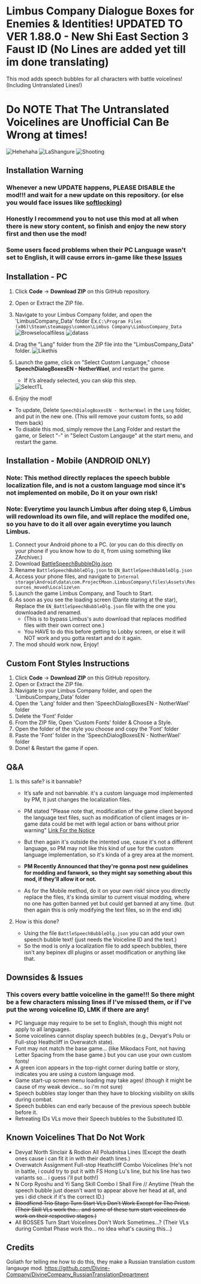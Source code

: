 # Limbus Company Dialogue Boxes for Enemies & Identities! UPDATED TO VER 1.88.0 - New Shi East Section 3 Faust ID (No Lines are added yet till im done translating)

This mod adds speech bubbles for all characters with battle voicelines!
(Including Untranslated Lines!)

# Do NOTE That The Untranslated Voicelines are Unofficial Can Be Wrong at times!
<img src="Screenshot/Hehehaha.png" alt="Hehehaha"/>
<img src="Screenshot/LaShangure.png" alt="LaShangure"/>
<img src="Screenshot/Shooting.png" alt="Shooting"/>

## Installation Warning
### Whenever a new UPDATE happens, PLEASE DISABLE the mod!!! and wait for a new update on this repository. (or else you would face issues like [softlocking](https://www.youtube.com/watch?v=nHrCFfdBMAA))
### Honestly I recommend you to not use this mod at all when there is new story content, so finish and enjoy the new story first and then use the mod!
### Some users faced problems when their PC Language wasn't set to English, it will cause errors in-game like these [Issues](https://www.youtube.com/watch?v=nHrCFfdBMAA)
## Installation - PC
1. Click **Code** → **Download ZIP** on this GitHub repository.
2. Open or Extract the ZIP file.
3. Navigate to your Limbus Company folder, and open the 'LimbusCompany_Data' folder
Ex.`C:\Program Files (x86)\Steam\steamapps\common\Limbus Company\LimbusCompany_Data`
      <img src="Screenshot/Browselocalfiless.png" alt="Browselocalfiless"/>
      <img src="Screenshot/datass.png" alt="datass"/>

5. Drag the "Lang" folder from the ZIP file into the "LimbusCompany_Data" folder.
      <img src="Screenshot/Likethis.png" alt="Likethis"/>

5. Launch the game, click on "Select Custom Language," choose **SpeechDialogBoxesEN - NotherWael**, and restart the game.  
   - If it’s already selected, you can skip this step.
   <img src="Screenshot/SelectTL.png" alt="SelectTL"/>
6. Enjoy the mod!

- To update, Delete `SpeechDialogBoxesEN - NotherWael` in the `Lang` folder, and put in the new one.
  (This will remove your custom fonts, so add them back)
- To disable this mod, simply remove the Lang Folder and restart the game, or Select "-" in "Select Custom Langauge" at the start menu, and restart the game.

## Installation - Mobile (ANDROID ONLY)
### Note: This method directly replaces the speech bubble localization file, and is not a custom language mod since it's not implemented on mobile, Do it on your own risk!
### Note: Everytime you launch Limbus after doing step 6, Limbus will redownload its own file, and will replace the modifed one, so you have to do it all over again everytime you launch Limbus.
1. Connect your Android phone to a PC. (or you can do this directly on your phone if you know how to do it, from using something like ZArchiver.)
2. Download [BattleSpeechBubbleDlg.json](https://github.com/NotherWael/LimbusDialogueBoxes_EN/blob/main/Lang/SpeechDialogBoxesEN%20-%20NotherWael/BattleSpeechBubbleDlg.json)
3. Rename `BattleSpeechBubbleDlg.json` to `EN_BattleSpeechBubbleDlg.json`
4. Access your phone files, and navigate to `Internal storage\Android\data\com.ProjectMoon.LimbusCompany\files\Assets\Resources_moved\Localize\en`
5. Launch the game Limbus Company, and Touch to Start.
6. As soon as you see the loading screen (Dante staring at the star), Replace the `EN_BattleSpeechBubbleDlg.json` file with the one you downloaded and renamed.
   - (This is to bypass Limbus's auto download that replaces modified files with their own correct one.)
   - You HAVE to do this before getting to Lobby screen, or else it will NOT work and you gotta restart and do it again.
7. The mod should work now, Enjoy!

## Custom Font Styles Instructions
1. Click **Code** → **Download ZIP** on this GitHub repository.
2. Open or Extract the ZIP file.
3. Navigate to your Limbus Company folder, and open the 'LimbusCompany_Data' folder
4. Open the 'Lang' folder and then 'SpeechDialogBoxesEN - NotherWael' folder
5. Delete the 'Font' Folder
6. From the ZIP file, Open 'Custom Fonts' folder & Choose a Style.
7. Open the folder of the style you choose and copy the 'Font' folder
8. Paste the 'Font' folder in the 'SpeechDialogBoxesEN - NotherWael' folder
9. Done! & Restart the game if open.

## Q&A
1. Is this safe? is it bannable?
   - It’s safe and not bannable. it's a custom language mod implemented by PM, It just changes the localization files.
   - PM stated "Please note that, modification of the game client beyond the language text files, such as modification of client images or in-game data could be met with legal action or bans without prior warning" [Link For the Notice](https://store.steampowered.com/news/app/1973530/view/533220039674824558)

   - But then again it's outside the intented use, cause it's not a different language, so PM may not like this kind of use for the custom language implementation, so it's kinda of a grey area at the moment.
   - **PM Recently Announced that they're gonna post new guidelines for modding and fanwork, so they might say something about this mod, if they'll allow it or not.**
   
   - As for the Mobile method, do it on your own risk! since you directly replace the files, it's kinda similar to current visual modding, where no one has gotten banned yet but could get banned at any time. (but then again this is only modifying the text files, so in the end idk)

2. How is this done?
   - Using the file `BattleSpeechBubbleDlg.json` you can add your own speech bubble text! (just needs the Voiceline ID and the text.)
   - So the mod is only a localization file to add speech bubbles, there isn't any bepinex dll plugins or asset modification or anything like that.

## Downsides & Issues
### This covers every battle voiceline in the game!!! So there might be a few characters missing lines if I've missed them, or if I've put the wrong voiceline ID, LMK if there are any!

- PC language may require to be set to English, though this might not apply to all languages.
- Some voicelines cannot display speech bubbles (e.g., Devyat's Polu or Full-stop Heathcliff in Overwatch state).  
- Font may not match the base game... (like Mikodacs Font, not having Letter Spacing from the base game.) but you can use your own custom fonts!  
- A green icon appears in the top-right corner during battle or story, indicates you are using a custom language mod.  
- Game start-up screen menu loading may take ages! (though it might be cause of my weak device... so i'm not sure) 
- Speech bubbles stay longer than they have to blocking visibility on skills during combat.
- Speech bubbles can end early because of the previous speech bubble before it.
- Retreating IDs VLs move their Speech bubbles to the Substituted ID.

## Known Voicelines That Do Not Work
- Devyat North Sinclair & Rodion All Poludnitsa Lines (Except the death ones cause i can fit it in with their death lines.)
- Overwatch Assignment Full-stop Heathcliff Combo Voicelines (He's not in battle, i could try to put it with FS Hong Lu's line, but his line has two variants so... i guess i'll put both!)
- N Corp Ryoshu and Yi Sang Skill Combo I Shall Fire // Anytime (Yeah the speech bubble just doesn't want to appear above her head at all, and yes i did check if it's the correct ID.)
- ~~Bloodfiend Trio Stage Turn Start VLs Don't Work Except for The Priest. (Their Skill VLs work tho... and some of these turn start voicelines do work on their respective stages.)~~
- All BOSSES Turn Start Voicelines Don't Work Sometimes...? (Their VLs during Combat Phase work tho... no idea what's causing this...)

## Credits
Goliath for telling me how to do this, they make a Russian translation custom langauge mod.
https://github.com/Divine-Company/DivineCompany_RussianTranslationDepartment
